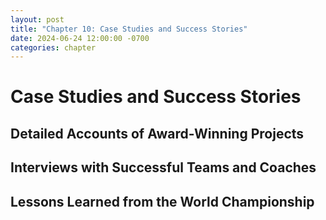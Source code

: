 ```yaml
---
layout: post
title: "Chapter 10: Case Studies and Success Stories"
date: 2024-06-24 12:00:00 -0700
categories: chapter
---
```


# Case Studies and Success Stories

## Detailed Accounts of Award-Winning Projects

## Interviews with Successful Teams and Coaches

## Lessons Learned from the World Championship